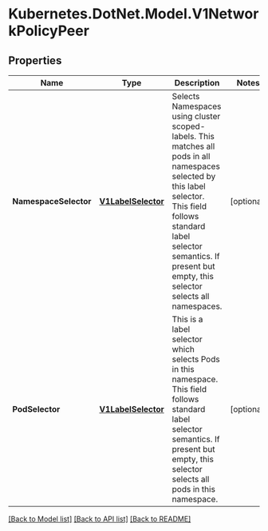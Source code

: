 # Kubernetes.DotNet.Model.V1NetworkPolicyPeer
## Properties

Name | Type | Description | Notes
------------ | ------------- | ------------- | -------------
**NamespaceSelector** | [**V1LabelSelector**](V1LabelSelector.md) | Selects Namespaces using cluster scoped-labels. This matches all pods in all namespaces selected by this label selector. This field follows standard label selector semantics. If present but empty, this selector selects all namespaces. | [optional] 
**PodSelector** | [**V1LabelSelector**](V1LabelSelector.md) | This is a label selector which selects Pods in this namespace. This field follows standard label selector semantics. If present but empty, this selector selects all pods in this namespace. | [optional] 

[[Back to Model list]](../README.md#documentation-for-models) [[Back to API list]](../README.md#documentation-for-api-endpoints) [[Back to README]](../README.md)

